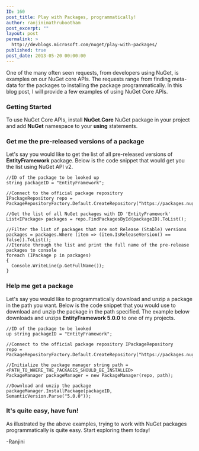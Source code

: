 ```yaml
---
ID: 160
post_title: Play with Packages, programmatically!
author: ranjinimathrubootham
post_excerpt: ""
layout: post
permalink: >
  http://devblogs.microsoft.com/nuget/play-with-packages/
published: true
post_date: 2013-05-20 00:00:00
---
```

One of the many often seen requests, from developers using NuGet, is examples on our NuGet core APIs. The requests range from finding meta-data for the packages to installing the package programmatically. In this blog post, I will provide a few examples of using NuGet Core APIs.

### Getting Started

To use NuGet Core APIs, install **NuGet.Core** NuGet package in your project and add **NuGet** namespace to your **using** statements.

### Get me the pre-released versions of a package

Let's say you would like to get the list of all pre-released versions of **EntityFramework** package. Below is the code snippet that would get you the list using NuGet API v2.

    //ID of the package to be looked up 
    string packageID = "EntityFramework"; 
    
    //Connect to the official package repository 
    IPackageRepository repo = PackageRepositoryFactory.Default.CreateRepository("https://packages.nuget.org/api/v2"); 
    
    //Get the list of all NuGet packages with ID 'EntityFramework' 
    List<IPackage> packages = repo.FindPackagesById(packageID).ToList(); 
    
    //Filter the list of packages that are not Release (Stable) versions 
    packages = packages.Where (item => (item.IsReleaseVersion() == false)).ToList(); 
    //Iterate through the list and print the full name of the pre-release packages to console 
    foreach (IPackage p in packages) 
    { 
      Console.WriteLine(p.GetFullName()); 
    }

### Help me get a package

Let's say you would like to programmatically download and unzip a package in the path you want. Below is the code snippet that you would use to download and unzip the package in the path specified. The example below downloads and unzips **EntityFramework 5.0.0** to one of my projects.

    //ID of the package to be looked 
    up string packageID = "EntityFramework"; 
    
    //Connect to the official package repository IPackageRepository
    repo = PackageRepositoryFactory.Default.CreateRepository("https://packages.nuget.org/api/v2"); 
    
    //Initialize the package manager string path = <PATH_TO_WHERE_THE_PACKAGES_SHOULD_BE_INSTALLED>
    PackageManager packageManager = new PackageManager(repo, path); 
    
    //Download and unzip the package 
    packageManager.InstallPackage(packageID, SemanticVersion.Parse("5.0.0"));

### It's quite easy, have fun!

As illustrated by the above examples, trying to work with NuGet packages programmatically is quite easy. Start exploring them today!

-Ranjini